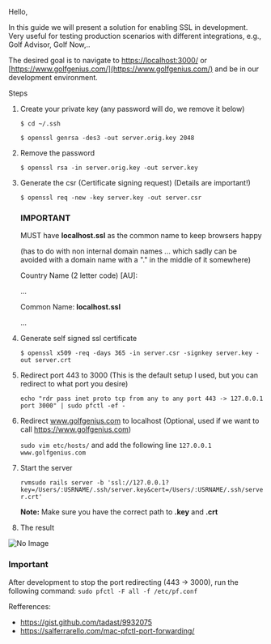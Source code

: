 Hello,

In this guide we will present a solution for enabling SSL in development. Very useful for testing production scenarios with different integrations, e.g., Golf Advisor, Golf Now,..

The desired goal is to navigate to [https://localhost:3000/](https://localhost:3000/) or [https://www.golfgenius.com/](https://www.golfgenius.com/) and be in our development environment.

Steps

1. Create your private key (any password will do, we remove it below)

      ```$ cd ~/.ssh```

      ```$ openssl genrsa -des3 -out server.orig.key 2048```

2. Remove the password
  
      ```$ openssl rsa -in server.orig.key -out server.key```

3. Generate the csr (Certificate signing request) (Details are important!)

      ```$ openssl req -new -key server.key -out server.csr```

      ### IMPORTANT
      MUST have **localhost.ssl** as the common name to keep browsers happy 

      (has to do with non internal domain names ... which sadly can be avoided with a domain name with a "." in the middle of it somewhere)

      Country Name (2 letter code) [AU]:

      ...

      Common Name: **localhost.ssl**

      ...

4. Generate self signed ssl certificate 

      ```$ openssl x509 -req -days 365 -in server.csr -signkey server.key -out server.crt```

5. Redirect port 443 to 3000 (This is the default setup I used, but you can redirect to what port you desire)

      ```echo "rdr pass inet proto tcp from any to any port 443 -> 127.0.0.1 port 3000" | sudo pfctl -ef -```

6. Redirect www.golfgenius.com to localhost (Optional, used if we want to call https://www.golfgenius.com)

      ```sudo vim etc/hosts/``` and add the following line ```127.0.0.1      www.golfgenius.com```

7. Start the server

      ```rvmsudo rails server -b 'ssl://127.0.0.1?key=/Users/:USRNAME/.ssh/server.key&cert=/Users/:USRNAME/.ssh/server.crt'```

      **Note:** Make sure you have the correct path to **.key** and **.crt**

8. The result

![No Image](https://user-images.githubusercontent.com/29229646/52261094-e80f5a00-2930-11e9-9227-ce9b950db403.png)


### Important
After development to stop the port redirecting (443 -> 3000), run the following command:
```sudo pfctl -F all -f /etc/pf.conf```


Refferences:
* https://gist.github.com/tadast/9932075
* https://salferrarello.com/mac-pfctl-port-forwarding/


